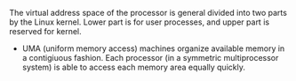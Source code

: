 
The virtual address space of the processor is general divided into two parts by the Linux kernel. Lower part is for user processes, and upper part is reserved for kernel. 
* UMA (uniform memory access) machines organize available memory in a contigiuous fashion. Each processor (in a symmetric  multiprocessor system) is able to access each memory area equally quickly.
